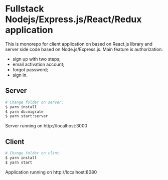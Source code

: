 # Fullstack Nodejs/Express.js/React/Redux application
This is monorepo for client application on based on React.js library and server side code based on Node.js/Express.js. 
Main feature is authorization:
- sign up with two steps;
- email activation account;
- forgot password;
- sign in.

## Server
```bash
# Change folder on server.
$ yarn install
$ yarn db:migrate
$ yarn start:server
```
Server running on http://localhost:3000

## Client
```bash
# Change folder on clint.
$ yarn install
$ yarn start
```
Application running on http://localhost:8080